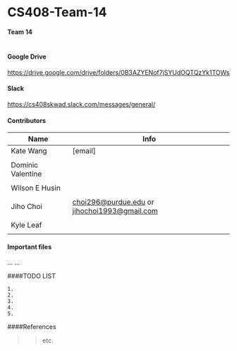 # CS408-Team-14
<!--

-->

**Team 14**

<!--
Atom
	1. cmd + shift + p
	2. Markdown Preview
-->

#

#### Google Drive
https://drive.google.com/drive/folders/0B3AZYENof7jSYUdOQTQzYk1TOWs
<br />
#### Slack
https://cs408skwad.slack.com/messages/general/
<br />



#### Contributors
Name                 | Info
-------------------- | -------------
Kate Wang            | [email]
	             |
Dominic Valentine    |
		     |
Wilson E Husin       |
                     |                 
Jiho Choi            | choi296@purdue.edu or jihochoi1993@gmail.com
		     |                     
Kyle Leaf            |
                     |



#### Important files
...
...
<br />




<!--
	Jiho Choi
		Email	:	jihochoi1993@gmail.com
		Web		:	http://web.ics.purdue.edu/~choi296/
-->



####TODO LIST

	1.
	2.
	3.
	4.
	5.





####References




>>etc.






<br />
<br />
<br />
<br />

<!--
 Copyright 2017, Purdue Univ.
-->
